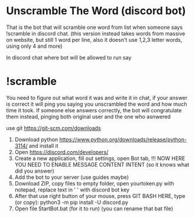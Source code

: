 # Unscramble The Word (discord bot)
That is the bot that will scramble one word from list when someone says !scramble in discord chat.
(this version instead takes words from massive on website, but still 1 word per line, also it doesn't use 1,2,3 letter words, using only 4 and more)

In discord chat where bot will be allowed to run say
# !scramble

You need to figure out what word it was and write it in chat, if your answer is correct it will ping you saying you unscrambled the word and how much time it took.
If someone else answers correctly, the bot will congratulate them instead, pinging both original user and the one who asnwered 

use git https://git-scm.com/downloads

1. Download python https://www.python.org/downloads/release/python-3114/ and install it
2. Open https://discord.com/developers/
3. Create a new application, fill out settings, open Bot tab, !!! NOW HERE YOU NEED TO ENABLE MESSAGE CONTENT INTENT (so it knows what did you answer)
4. Add the bot to your server (use guides maybe)
5. Download ZIP, copy files to empty folder, open yourtoken.py with notepad, replace text in ' ' with discord bot key
6. After that use right button of your mouse, press GIT BASH HERE, type (or copy):  python3 -m pip install -U discord.py
7. Open file StartBot.bat (for it to run) (you can rename that bat file)
